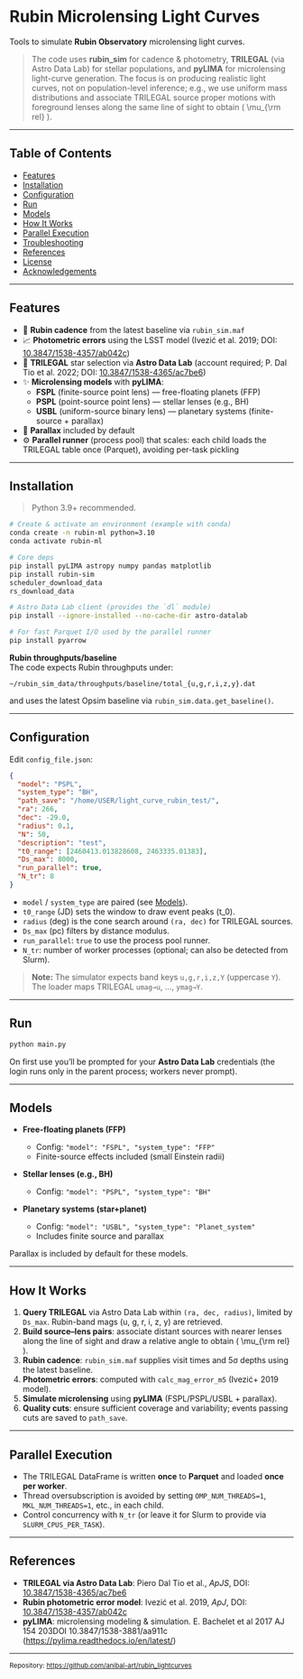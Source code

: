 # Rubin Microlensing Light Curves

Tools to simulate **Rubin Observatory** microlensing light curves.

> The code uses **rubin_sim** for cadence & photometry, **TRILEGAL** (via Astro Data Lab) for stellar populations, and **pyLIMA** for microlensing light-curve generation. The focus is on producing realistic light curves, not on population-level inference; e.g., we use uniform mass distributions and associate TRILEGAL source proper motions with foreground lenses along the same line of sight to obtain \( \mu_{\rm rel} \).

---

## Table of Contents

- [Features](#features)  
- [Installation](#installation)  
- [Configuration](#configuration)  
- [Run](#run)  
- [Models](#models)  
- [How It Works](#how-it-works)  
- [Parallel Execution](#parallel-execution)  
- [Troubleshooting](#troubleshooting)  
- [References](#references)  
- [License](#license)  
- [Acknowledgements](#acknowledgements)

---

## Features

- 🔭 **Rubin cadence** from the latest baseline via `rubin_sim.maf`
- 📈 **Photometric errors** using the LSST model (Ivezić et al. 2019; DOI: [10.3847/1538-4357/ab042c](https://doi.org/10.3847/1538-4357/ab042c))
- 🌌 **TRILEGAL** star selection via **Astro Data Lab** (account required; P. Dal Tio et al. 2022; DOI: [10.3847/1538-4365/ac7be6](https://doi.org/10.3847/1538-4365/ac7be6))
- ✨ **Microlensing models** with **pyLIMA**:
  - **FSPL** (finite-source point lens) — free-floating planets (FFP)
  - **PSPL** (point-source point lens) — stellar lenses (e.g., BH)
  - **USBL** (uniform-source binary lens) — planetary systems (finite-source + parallax)
- 🧭 **Parallax** included by default
- ⚙️ **Parallel runner** (process pool) that scales: each child loads the TRILEGAL table once (Parquet), avoiding per-task pickling

---

## Installation

> Python 3.9+ recommended.

```bash
# Create & activate an environment (example with conda)
conda create -n rubin-ml python=3.10
conda activate rubin-ml

# Core deps
pip install pyLIMA astropy numpy pandas matplotlib
pip install rubin-sim
scheduler_download_data
rs_download_data

# Astro Data Lab client (provides the `dl` module)
pip install --ignore-installed --no-cache-dir astro-datalab

# For fast Parquet I/O used by the parallel runner
pip install pyarrow
```

**Rubin throughputs/baseline**  
The code expects Rubin throughputs under:
```
~/rubin_sim_data/throughputs/baseline/total_{u,g,r,i,z,y}.dat
```
and uses the latest Opsim baseline via `rubin_sim.data.get_baseline()`.

---

## Configuration

Edit `config_file.json`:

```json
{
  "model": "PSPL",
  "system_type": "BH",
  "path_save": "/home/USER/light_curve_rubin_test/",
  "ra": 266,
  "dec": -29.0,
  "radius": 0.1,
  "N": 50,
  "description": "test",
  "t0_range": [2460413.013828608, 2463335.01383],
  "Ds_max": 8000,
  "run_parallel": true,
  "N_tr": 8
}
```

- `model` / `system_type` are paired (see [Models](#models)).
- `t0_range` (JD) sets the window to draw event peaks \(t_0\).
- `radius` (deg) is the cone search around `(ra, dec)` for TRILEGAL sources.
- `Ds_max` (pc) filters by distance modulus.
- `run_parallel`: `true` to use the process pool runner.
- `N_tr`: number of worker processes (optional; can also be detected from Slurm).

> **Note:** The simulator expects band keys `u,g,r,i,z,Y` (uppercase `Y`). The loader maps TRILEGAL `umag→u`, …, `ymag→Y`.

---

## Run

```bash
python main.py
```

On first use you’ll be prompted for your **Astro Data Lab** credentials (the login runs only in the parent process; workers never prompt).

---

## Models

- **Free-floating planets (FFP)**  
  - Config: `"model": "FSPL", "system_type": "FFP"`  
  - Finite-source effects included (small Einstein radii)

- **Stellar lenses (e.g., BH)**  
  - Config: `"model": "PSPL", "system_type": "BH"`

- **Planetary systems (star+planet)**  
  - Config: `"model": "USBL", "system_type": "Planet_system"`  
  - Includes finite source and parallax

Parallax is included by default for these models.

---

## How It Works

1. **Query TRILEGAL** via Astro Data Lab within `(ra, dec, radius)`, limited by `Ds_max`. Rubin-band mags (u, g, r, i, z, y) are retrieved.
2. **Build source–lens pairs**: associate distant sources with nearer lenses along the line of sight and draw a relative angle to obtain \( \mu_{\rm rel} \).
3. **Rubin cadence**: `rubin_sim.maf` supplies visit times and 5σ depths using the latest baseline.
4. **Photometric errors**: computed with `calc_mag_error_m5` (Ivezić+ 2019 model).
5. **Simulate microlensing** using **pyLIMA** (FSPL/PSPL/USBL + parallax).
6. **Quality cuts**: ensure sufficient coverage and variability; events passing cuts are saved to `path_save`.

---

## Parallel Execution

- The TRILEGAL DataFrame is written **once** to **Parquet** and loaded **once per worker**.
- Thread oversubscription is avoided by setting `OMP_NUM_THREADS=1`, `MKL_NUM_THREADS=1`, etc., in each child.
- Control concurrency with `N_tr` (or leave it for Slurm to provide via `SLURM_CPUS_PER_TASK`).

---

## References

- **TRILEGAL via Astro Data Lab**: Piero Dal Tio et al., *ApJS*, DOI: [10.3847/1538-4365/ac7be6](https://doi.org/10.3847/1538-4365/ac7be6)  
- **Rubin photometric error model**: Ivezić et al. 2019, *ApJ*, DOI: [10.3847/1538-4357/ab042c](https://doi.org/10.3847/1538-4357/ab042c)  
- **pyLIMA**: microlensing modeling & simulation. E. Bachelet et al 2017 AJ 154 203DOI 10.3847/1538-3881/aa911c (https://pylima.readthedocs.io/en/latest/)

---


<sub>Repository: https://github.com/anibal-art/rubin_lightcurves</sub>
